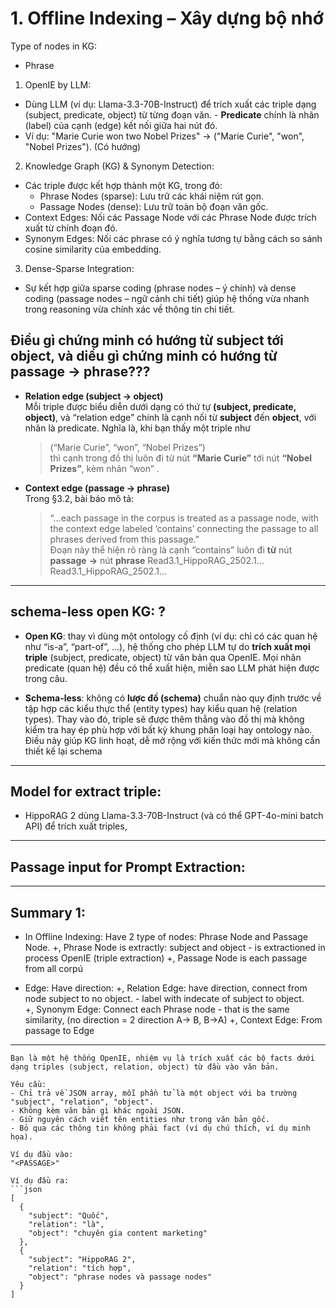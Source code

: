 
# 1. Offline Indexing – Xây dựng bộ nhớ


Type of nodes in KG: 
- Phrase

1. OpenIE by LLM:
  - Dùng LLM (ví dụ: Llama-3.3-70B-Instruct) để trích xuất các triple dạng (subject, predicate, object) từ từng đoạn văn. - **Predicate** chính là nhãn (label) của cạnh (edge) kết nối giữa hai nút đó.
  - Ví dụ: "Marie Curie won two Nobel Prizes" → ("Marie Curie", "won", "Nobel Prizes"). (Có hướng)
2. Knowledge Graph (KG) & Synonym Detection:
  - Các triple được kết hợp thành một KG, trong đó:
    - Phrase Nodes (sparse): Lưu trữ các khái niệm rút gọn.
    - Passage Nodes (dense): Lưu trữ toàn bộ đoạn văn gốc.
  - Context Edges: Nối các Passage Node với các Phrase Node được trích xuất từ chính đoạn đó.
  - Synonym Edges: Nối các phrase có ý nghĩa tương tự bằng cách so sánh cosine similarity của embedding.
3. Dense-Sparse Integration:
  - Sự kết hợp giữa sparse coding (phrase nodes – ý chính) và dense coding (passage nodes – ngữ cảnh chi tiết) giúp hệ thống vừa nhanh trong reasoning vừa chính xác về thông tin chi tiết. 
## Điều gì chứng minh có hướng từ subject tới object, và diều gì chứng minh có hướng từ passage -> phrase???
- **Relation edge (subject → object)**  
    Mỗi triple được biểu diễn dưới dạng có thứ tự **(subject, predicate, object)**, và “relation edge” chính là cạnh nối từ **subject** đến **object**, với nhãn là predicate. Nghĩa là, khi bạn thấy một triple như
    
    > (“Marie Curie”, “won”, “Nobel Prizes”)  
    > thì cạnh trong đồ thị luôn đi từ nút **“Marie Curie”** tới nút **“Nobel Prizes”**, kèm nhãn “won” .
    
- **Context edge (passage → phrase)**  
    Trong §3.2, bài báo mô tả:
    
    > “…each passage in the corpus is treated as a passage node, with the context edge labeled ‘contains’ connecting the passage to all phrases derived from this passage.”  
    > Đoạn này thể hiện rõ ràng là cạnh “contains” luôn đi **từ** nút **passage** **→** nút **phrase** Read3.1_HippoRAG_2502.1…Read3.1_HippoRAG_2502.1…

---

## schema-less open KG: ? 
- **Open KG**: thay vì dùng một ontology cố định (ví dụ: chỉ có các quan hệ như “is-a”, “part-of”, …), hệ thống cho phép LLM tự do **trích xuất mọi triple** (subject, predicate, object) từ văn bản qua OpenIE. Mọi nhãn predicate (quan hệ) đều có thể xuất hiện, miễn sao LLM phát hiện được trong câu.
    
- **Schema-less**: không có **lược đồ (schema)** chuẩn nào quy định trước về tập hợp các kiểu thực thể (entity types) hay kiểu quan hệ (relation types). Thay vào đó, triple sẽ được thêm thẳng vào đồ thị mà không kiểm tra hay ép phù hợp với bất kỳ khung phân loại hay ontology nào. Điều này giúp KG linh hoạt, dễ mở rộng với kiến thức mới mà không cần thiết kế lại schema

---
## Model for extract triple: 
- HippoRAG 2 dùng Llama-3.3-70B-Instruct (và có thể GPT-4o-mini batch API) để trích xuất triples,
---
## Passage input for Prompt Extraction: 

---
## Summary 1: 
- In Offline Indexing: Have 2 type of nodes: Phrase Node and Passage Node. 
+, Phrase Node is extractly: subject and object - is extractioned in process OpenIE (triple extraction)
+, Passage Node is each passage from all corpú 

- Edge: Have direction: 
+, Relation Edge: have direction, connect from node subject to no object. - label with indecate of subject to object.  
+, Synonym Edge: Connect each Phrase node - that is the same similarity, (no direction = 2 direction A-> B, B->A)
+, Context Edge: From passage to Edge

---
```
Bạn là một hệ thống OpenIE, nhiệm vụ là trích xuất các bộ facts dưới dạng triples ⟨subject, relation, object⟩ từ đầu vào văn bản. 

Yêu cầu:
- Chỉ trả về JSON array, mỗi phần tử là một object với ba trường "subject", "relation", "object".
- Không kèm văn bản gì khác ngoài JSON.
- Giữ nguyên cách viết tên entities như trong văn bản gốc.
- Bỏ qua các thông tin không phải fact (ví dụ chú thích, ví dụ minh họa).

Ví dụ đầu vào:
"<PASSAGE>"

Ví dụ đầu ra:
```json
[
  {
    "subject": "Quốc",
    "relation": "là",
    "object": "chuyên gia content marketing"
  },
  {
    "subject": "HippoRAG 2",
    "relation": "tích hợp",
    "object": "phrase nodes và passage nodes"
  }
]
```


